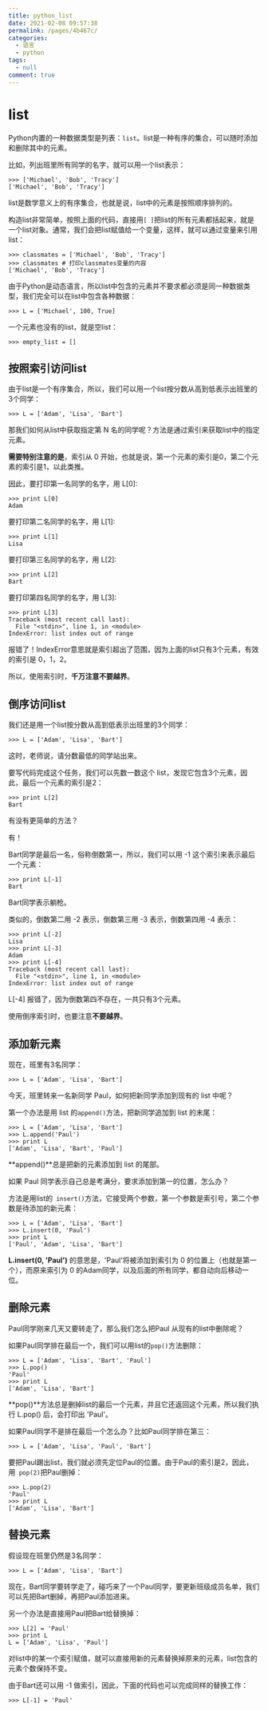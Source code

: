 ```yaml
---
title: python_list
date: 2021-02-08 09:57:38
permalink: /pages/4b467c/
categories: 
  - 语言
  - python
tags: 
  - null
comment: true
---
```

# list

Python内置的一种数据类型是列表：`list`。list是一种有序的集合，可以随时添加和删除其中的元素。

比如，列出班里所有同学的名字，就可以用一个list表示：

```
>>> ['Michael', 'Bob', 'Tracy']
['Michael', 'Bob', 'Tracy']
```

list是数学意义上的有序集合，也就是说，list中的元素是按照顺序排列的。

构造list非常简单，按照上面的代码，直接用` [ ] `把list的所有元素都括起来，就是一个list对象。通常，我们会把list赋值给一个变量，这样，就可以通过变量来引用list：

```
>>> classmates = ['Michael', 'Bob', 'Tracy']
>>> classmates # 打印classmates变量的内容
['Michael', 'Bob', 'Tracy']
```

由于Python是动态语言，所以list中包含的元素并不要求都必须是同一种数据类型，我们完全可以在list中包含各种数据：

```
>>> L = ['Michael', 100, True]
```

一个元素也没有的list，就是空list：

```
>>> empty_list = []
```

## 按照索引访问list

由于list是一个有序集合，所以，我们可以用一个list按分数从高到低表示出班里的3个同学：

```
>>> L = ['Adam', 'Lisa', 'Bart']
```

那我们如何从list中获取指定第 N 名的同学呢？方法是通过索引来获取list中的指定元素。

**需要特别注意的是**，索引从 0 开始，也就是说，第一个元素的索引是0，第二个元素的索引是1，以此类推。

因此，要打印第一名同学的名字，用 L[0]:

```
>>> print L[0]
Adam
```

要打印第二名同学的名字，用 L[1]:

```
>>> print L[1]
Lisa
```

要打印第三名同学的名字，用 L[2]:

```
>>> print L[2]
Bart
```

要打印第四名同学的名字，用 L[3]:

```
>>> print L[3]
Traceback (most recent call last):
  File "<stdin>", line 1, in <module>
IndexError: list index out of range
```

报错了！IndexError意思就是索引超出了范围，因为上面的list只有3个元素，有效的索引是 0，1，2。

所以，使用索引时，**千万注意不要越界**。

## 倒序访问list

我们还是用一个list按分数从高到低表示出班里的3个同学：

```
>>> L = ['Adam', 'Lisa', 'Bart']
```

这时，老师说，请分数最低的同学站出来。

要写代码完成这个任务，我们可以先数一数这个 list，发现它包含3个元素，因此，最后一个元素的索引是2：

```
>>> print L[2]
Bart
```

有没有更简单的方法？

有！

Bart同学是最后一名，俗称倒数第一，所以，我们可以用 -1 这个索引来表示最后一个元素：

```
>>> print L[-1]
Bart
```

Bart同学表示躺枪。

类似的，倒数第二用 -2 表示，倒数第三用 -3 表示，倒数第四用 -4 表示：

```
>>> print L[-2]
Lisa
>>> print L[-3]
Adam
>>> print L[-4]
Traceback (most recent call last):
  File "<stdin>", line 1, in <module>
IndexError: list index out of range
```

L[-4] 报错了，因为倒数第四不存在，一共只有3个元素。

使用倒序索引时，也要注意**不要越界**。

## 添加新元素

现在，班里有3名同学：

```
>>> L = ['Adam', 'Lisa', 'Bart']
```

今天，班里转来一名新同学 Paul，如何把新同学添加到现有的 list 中呢？

第一个办法是用 list 的` append() `方法，把新同学追加到 list 的末尾：

```
>>> L = ['Adam', 'Lisa', 'Bart']
>>> L.append('Paul')
>>> print L
['Adam', 'Lisa', 'Bart', 'Paul']
```

**append()**总是把新的元素添加到 list 的尾部。

如果 Paul 同学表示自己总是考满分，要求添加到第一的位置，怎么办？

方法是用list的` insert()`方法，它接受两个参数，第一个参数是索引号，第二个参数是待添加的新元素：

```
>>> L = ['Adam', 'Lisa', 'Bart']
>>> L.insert(0, 'Paul')
>>> print L
['Paul', 'Adam', 'Lisa', 'Bart']
```

**L.insert(0, 'Paul')** 的意思是，'Paul'将被添加到索引为 0 的位置上（也就是第一个），而原来索引为 0 的Adam同学，以及后面的所有同学，都自动向后移动一位。

## 删除元素

Paul同学刚来几天又要转走了，那么我们怎么把Paul 从现有的list中删除呢？

如果Paul同学排在最后一个，我们可以用list的`pop()`方法删除：

```
>>> L = ['Adam', 'Lisa', 'Bart', 'Paul']
>>> L.pop()
'Paul'
>>> print L
['Adam', 'Lisa', 'Bart']
```

**pop()**方法总是删掉list的最后一个元素，并且它还返回这个元素，所以我们执行 L.pop() 后，会打印出 'Paul'。

如果Paul同学不是排在最后一个怎么办？比如Paul同学排在第三：

```
>>> L = ['Adam', 'Lisa', 'Paul', 'Bart']
```

要把Paul踢出list，我们就必须先定位Paul的位置。由于Paul的索引是2，因此，用` pop(2)`把Paul删掉：

```
>>> L.pop(2)
'Paul'
>>> print L
['Adam', 'Lisa', 'Bart']
```

## 替换元素

假设现在班里仍然是3名同学：

```
>>> L = ['Adam', 'Lisa', 'Bart']
```

现在，Bart同学要转学走了，碰巧来了一个Paul同学，要更新班级成员名单，我们可以先把Bart删掉，再把Paul添加进来。

另一个办法是直接用Paul把Bart给替换掉：

```
>>> L[2] = 'Paul'
>>> print L
L = ['Adam', 'Lisa', 'Paul']
```

对list中的某一个索引赋值，就可以直接用新的元素替换掉原来的元素，list包含的元素个数保持不变。

由于Bart还可以用 -1 做索引，因此，下面的代码也可以完成同样的替换工作：

```
>>> L[-1] = 'Paul'
```